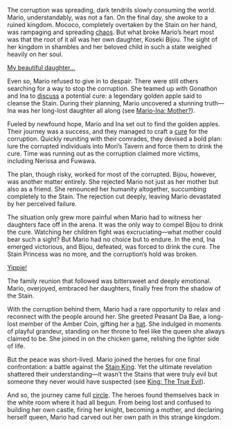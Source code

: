 The corruption was spreading, dark tendrils slowly consuming the world. Mario, understandably, was not a fan. On the final day, she awoke to a ruined kingdom. Mococo, completely overtaken by the Stain on her hand, was rampaging and spreading [chaos](https://www.youtube.com/live/Gou89O6CzmY?feature=shared\&t=650). But what broke Mario’s heart most was that the root of it all was her own daughter, Koseki Bijou. The sight of her kingdom in shambles and her beloved child in such a state weighed heavily on her soul.

[My beautiful daughter...](#embed:https://www.youtube.com/live/Gou89O6CzmY?feature=shared\&t=773)

Even so, Mario refused to give in to despair. There were still others searching for a way to stop the corruption. She teamed up with Gonathon and Ina to [discuss](https://www.youtube.com/live/Gou89O6CzmY?feature=shared\&t=855) a potential cure: a legendary golden apple said to cleanse the Stain. During their planning, Mario uncovered a stunning truth—Ina was her long-lost daughter all along (see [Mario-Ina: Mother?](#edge:raora-ina-right-1-left-1)).

Fueled by newfound hope, Mario and Ina set out to find the golden apples. Their journey was a success, and they managed to craft a [cure](https://www.youtube.com/live/Gou89O6CzmY?feature=shared\&t=2153) for the corruption. Quickly reuniting with their comrades, they devised a bold plan: lure the corrupted individuals into Mori’s Tavern and force them to drink the cure. Time was running out as the corruption claimed more victims, including Nerissa and Fuwawa.

The plan, though risky, worked for most of the corrupted. Bijou, however, was another matter entirely. She rejected Mario not just as her mother but also as a friend. She renounced her humanity altogether, succumbing completely to the Stain. The rejection cut deeply, leaving Mario devastated by her perceived failure.

The situation only grew more painful when Mario had to witness her daughters face off in the arena. It was the only way to compel Bijou to drink the cure. Watching her children fight was excruciating—what mother could bear such a sight? But Mario had no choice but to endure. In the end, Ina emerged victorious, and Bijou, defeated, was forced to drink the cure. The Stain Princess was no more, and the corruption’s hold was broken.

[Yippie!](#embed:https://www.youtube.com/live/Gou89O6CzmY?feature=shared\&t=4732)

The family reunion that followed was bittersweet and deeply emotional. Mario, overjoyed, embraced her daughters, finally free from the shadow of the Stain.

With the corruption behind them, Mario had a rare opportunity to relax and reconnect with the people around her. She greeted Peasant Da Bae, a long-lost member of the Amber Coin, gifting her a [hat](https://www.youtube.com/live/Gou89O6CzmY?feature=shared\&t=5460). She indulged in moments of playful grandeur, standing on her throne to feel like the queen she always claimed to be. She joined in on the chicken game, relishing the lighter side of life.

But the peace was short-lived. Mario joined the heroes for one final confrontation: a battle against the [Stain King](https://www.youtube.com/live/Gou89O6CzmY?feature=shared\&t=7691). Yet the ultimate revelation shattered their understanding—it wasn’t the Stains that were truly evil but someone they never would have suspected (see [King: The True Evil](#node:king-of-libestal)).

And so, the journey came full [circle](https://www.youtube.com/live/Gou89O6CzmY?feature=shared\&t=9344). The heroes found themselves back in the white room where it had all begun. From being lost and confused to building her own castle, firing her knight, becoming a mother, and declaring herself queen, Mario had carved out her own path in this strange kingdom.

